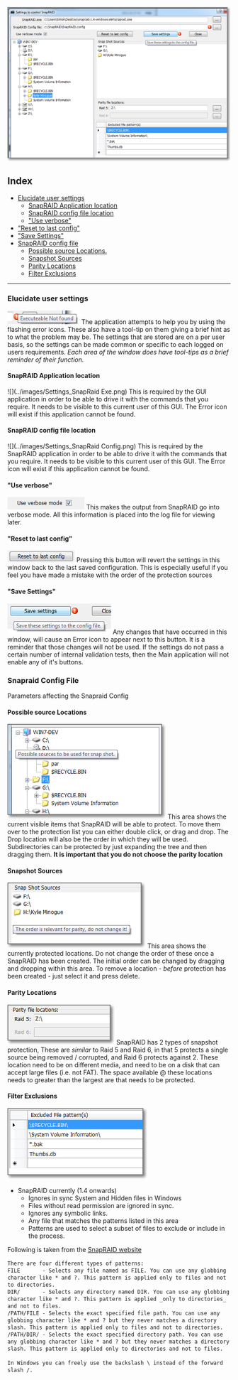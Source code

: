 ![](../images/Settings_Settings.png)
## Index
* [Elucidate user settings](#elucidate-user-settings)
	* [SnapRAID Application location](#snapraid-application-location)
	* [SnapRAID config file location](#snapraid-config-file-location)
	* ["Use verbose"](#use-verbose)
* ["Reset to last config"](#reset-to-last-config)
* ["Save Settings"](#save-settings)
* [SnapRAID config file](#snapraid-config-file)
	* [Possible source Locations.](#possible-source-locations)
	* [Snapshot Sources](#snapshot-sources)
	* [Parity Locations](#parity-locs)
	* [Filter Exclusions](#filter-exclusions)

----

### Elucidate user settings
![](../images/Settings_ErrorProviders.png) 
The application attempts to help you by using the flashing error icons. These also have a tool-tip on them giving a brief hint as to what the problem may be.
The settings that are stored are on a per user basis, so the settings can be made common or specific to each logged on users requirements.
_Each area of the window does have tool-tips as a brief reminder of their function._

#### SnapRAID Application location
![](../images/Settings_SnapRaid Exe.png) 
This is required by the GUI application in order to be able to drive it with the commands that you require. It needs to be visible to this current user of this GUI. The Error icon will exist if this application cannot be found.

#### SnapRAID config file location
![](../images/Settings_SnapRaid Config.png)
This is required by the SnapRAID application in order to be able to drive it with the commands that you require. It needs to be visible to this current user of this GUI. The Error icon will exist if this application cannot be found.

#### "Use verbose"
![](../images/Settings_UseVerbose.png)
This makes the output from SnapRAID go into verbose mode. All this information is placed into the log file for viewing later.

#### "Reset to last config"
![](../images/Settings_ResetToLast.png)
Pressing this button will revert the settings in this window back to the last saved configuration. This is especially useful if you feel you have made a mistake with the order of the protection sources

#### "Save Settings"
![](../images/Settings_SaveSettings.png)
Any changes that have occurred in this window, will cause an Error icon to appear next to this button. It is a reminder that those changes will not be used. If the settings do not pass a certain number of internal validation tests, then the Main application will not enable any of it's buttons.

### Snapraid Config File
Parameters affecting the Snapraid Config

#### Possible source Locations
![](../images/Settings_Sources.png)
This area shows the current visible items that SnapRAID will be able to protect. To move them over to the protection list you can either double click, or drag and drop. The Drop location will also be the order in which they will be used. Subdirectories can be protected by just expanding the tree and then dragging them.
**It is important that you do not choose the parity location**

#### Snapshot Sources
![](../images/Settings_Snap%20Sources.png) 
This area shows the currently protected locations. Do not change the order of these once a SnapRAID has been created. The initial order can be changed by dragging and dropping within this area. To remove a location - _before_ protection has been created - just select it and press delete.

#### Parity Locations
![](../images/Settings_ParityFileLocs.png)
SnapRAID has 2 types of snapshot protection, These are _similar_ to Raid 5 and Raid 6, in that 5 protects a single source being removed / corrupted, and Raid 6 protects against 2. These location need to be on different media, and need to be on a disk that can accept large files (i.e. not FAT). The space available @ these locations needs to greater than the largest are that needs to be protected.

#### Filter Exclusions
![](../images/Settings_ExcludedPatterns.png) 
* SnapRAID currently (1.4 onwards) 
	* Ignores in sync System and Hidden files in Windows
	* Files without read permission are ignored in sync.
	* Ignores any symbolic links.
	* Any file that matches the patterns listed in this area
	* Patterns are used to select a subset of files to exclude or include in the process.

Following is taken from the [SnapRAID website](http://snapraid.sourceforge.net/manual.html)


    There are four different types of patterns:
    FILE       - Selects any file named as FILE. You can use any globbing character like * and ?. This pattern is applied only to files and not to directories.
    DIR/       - Selects any directory named DIR. You can use any globbing character like * and ?. This pattern is applied _only to directories_ and not to files.
    /PATH/FILE - Selects the exact specified file path. You can use any globbing character like * and ? but they never matches a directory slash. This pattern is applied only to files and not to directories.
    /PATH/DIR/ - Selects the exact specified directory path. You can use any globbing character like * and ? but they never matches a directory slash. This pattern is applied only to directories and not to files.

    In Windows you can freely use the backslash \ instead of the forward slash /. 

